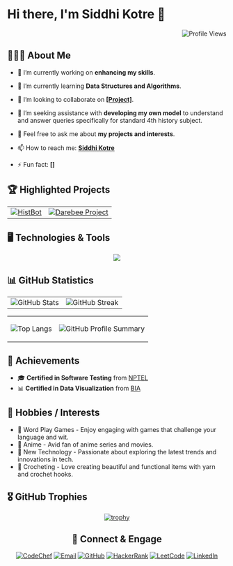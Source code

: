 # Hi there, I'm Siddhi Kotre 👋

<div align="right">

![Profile Views](https://visitcount.itsvg.in/api?id=siddhikotre&label=Profile%20Views&color=12&icon=0&pretty=true)

</div>

## 🧑🏼‍🎓 About Me

- 🔭 I’m currently working on **enhancing my skills**.

- 🌱 I’m currently learning **Data Structures and Algorithms**.

- 👯 I’m looking to collaborate on **<a href="https://github.com/siddhikotre">[Project]</a>**.

- 🤔 I’m seeking assistance with **developing my own model** to understand and answer queries specifically for standard 4th history subject.

- 💬 Feel free to ask me about **my projects and interests**.

- 📫 How to reach me: **<a href="#-connect--engage">Siddhi Kotre</a>**

- ⚡ Fun fact: **[]**

<!--
**iakashchoudhary/iakashchoudhary** is a ✨ _special_ ✨ repository because its `README.md` (this file) appears on your GitHub profile.

Here are some ideas to get you started:

- 🔭 I’m currently working on ...
- 🌱 I’m currently learning ...
- 👯 I’m looking to collaborate on ...
- 🤔 I’m looking for help with ...
- 💬 Ask me about ...
- 📫 How to reach me: ...
- 😄 Pronouns: ...
- ⚡ Fun fact: ...
-->

## 🏆 Highlighted Projects

<div align="center">

|                      |                      |
|:--------------------:|:--------------------:|
| [![HistBot](https://github-readme-stats.vercel.app/api/pin/?username=iakashchoudhary&repo=HistBot-Your-History-Helper)](https://github.com/iakashchoudhary/HistBot-Your-History-Helper) | [![Darebee Project](https://github-readme-stats.vercel.app/api/pin/?username=iakashchoudhary&repo=DareBee-SPA-AngularJS)](https://github.com/iakashchoudhary/DareBee-SPA-AngularJS) |

</div>

## 🖥️ Technologies & Tools

<p align="center">
  <a href="https://skillicons.dev">
    <img src="https://skillicons.dev/icons?i=anaconda,androidstudio&perline=3" />
  </a>
</p>

## 📊 GitHub Statistics

|                        |                       |
|:----------------------:|:---------------------:|
| ![GitHub Stats](https://github-readme-stats.vercel.app/api?username=siddhikotre&show_icons=true&theme=default) | ![GitHub Streak](https://github-readme-streak-stats.herokuapp.com/?user=siddhikotre&theme=default) |

<table align="center">
  <tr>
<td align="center">

![Top Langs](https://github-readme-stats.vercel.app/api/top-langs/?username=siddhikotre&layout=compact)

</td>
<td align="center">

![GitHub Profile Summary](http://github-profile-summary-cards.vercel.app/api/cards/profile-details?username=siddhikotre&theme=github)

</td>
  </tr>
</table>

## 🚀 Achievements

- 🎓 **Certified in Software Testing** from [NPTEL](https://archive.nptel.ac.in/content/noc/NOC24/SEM1/Ecertificates/106/noc24-cs47/Course/NPTEL24CS47S35020037030034542.pdf)
- 📊 **Certified in Data Visualization** from [BIA](https://bia.bostoninstituteofanalytics.org/certificate-masterclass/004)

## 🎨 Hobbies / Interests

- 🎲 Word Play Games - Enjoy engaging with games that challenge your language and wit.
- 🎥 Anime - Avid fan of anime series and movies.
- 🔧 New Technology - Passionate about exploring the latest trends and innovations in tech.
- 🧶 Crocheting - Love creating beautiful and functional items with yarn and crochet hooks.

## 🎖️ GitHub Trophies

<div align="center">

[![trophy](https://github-profile-trophy.vercel.app/?username=siddhikotre)](https://github.com/siddhikotre)

</div>

<div align="center">

## 🔗 Connect & Engage

[![CodeChef](https://img.shields.io/badge/CodeChef-%23CC9966?style=flat-square&logo=codechef&logoColor=white)](https://www.codechef.com/users/siddhi_kotre)
[![Email](https://img.shields.io/badge/Email-%23D14836?style=flat-square&logo=gmail&logoColor=white)](mailto:siddhikotre2002@gmail.com)
[![GitHub](https://img.shields.io/badge/GitHub-%23121011?style=flat-square&logo=github&logoColor=white)](https://github.com/siddhikotre)
[![HackerRank](https://img.shields.io/badge/HackerRank-%2311B44C?style=flat-square&logo=hackerrank&logoColor=white)](https://www.hackerrank.com/siddhikotre2002)
[![LeetCode](https://img.shields.io/badge/LeetCode-%23F7DF1E?style=flat-square&logo=leetcode&logoColor=black)](https://leetcode.com/siddhi_kotre)
[![LinkedIn](https://img.shields.io/badge/LinkedIn-%230077B5?style=flat-square&logo=linkedin&logoColor=white)](https://www.linkedin.com/in/siddhikotre)

</div>
